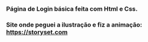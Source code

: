 ### Página de Login básica feita com Html e Css.

### Site onde peguei a ilustração e fiz a animação: https://storyset.com
